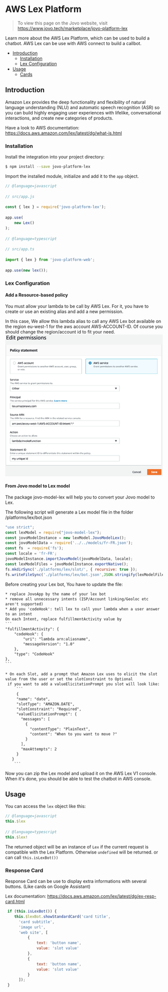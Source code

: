 # AWS Lex Platform

> To view this page on the Jovo website, visit https://www.jovo.tech/marketplace/jovo-platform-lex

Learn more about the AWS Lex Platform, which can be used to build a chatbot.
AWS Lex can be use with AWS connect to build a callbot.

* [Introduction](#introduction)
   * [Installation](#installation)
   * [Lex Configuration](#lex-configuration)
* [Usage](#usage)
   * [Cards](#cards)

## Introduction

Amazon Lex provides the deep functionality and flexibility of natural language understanding (NLU) and automatic speech recognition (ASR) so you can build highly engaging user experiences with lifelike, conversational interactions, and create new categories of products.

Have a look to AWS documentation:  https://docs.aws.amazon.com/lex/latest/dg/what-is.html


### Installation

Install the integration into your project directory:

```sh
$ npm install --save jovo-platform-lex
```

Import the installed module, initialize and add it to the `app` object.

```javascript
// @language=javascript

// src/app.js

const { lex } = require('jovo-platform-lex');

app.use(
    new Lex()
);

// @language=typescript

// src/app.ts

import { lex } from 'jovo-platform-web';

app.use(new lex());
```
### Lex Configuration

#### Add a Resource-based policy 
You must allow your lambda to be call by AWS Lex. For it, you have to create or use an existing alias and add a new permission.

In this case, We allow this lambda alias to call any AWS Lex bot available on the region eu-west-1 for the aws account AWS-ACCOUNT-ID.
Of course you should change the region/account id to fit your need.
![permission](img/permission.png?raw=true "Resource-based policy ")


#### From Jovo model to Lex model 

The package jovo-model-lex will help you to convert your Jovo model to Lex.  

The following script will generate a Lex model file in the folder /platforms/lex/bot.json
```javascript
"use strict";
const lexModel = require("jovo-model-lex");
const jovoModelInstance = new lexModel.JovoModelLex();
const jovoModelData = require('../../models/fr-FR.json');
const fs  = require('fs');
const locale = 'fr-FR';
jovoModelInstance.importJovoModel(jovoModelData, locale);
const lexModelFiles = jovoModelInstance.exportNative();
fs.mkdirSync('./platforms/lex/slot/', { recursive: true });
fs.writeFileSync('./platforms/lex/bot.json',JSON.stringify(lexModelFiles[0].content));

```

Before creating your Lex bot, You have to update the file:

    * replace JovoApp by the name of your lex bot
    * remove all unnecessary intents (ISP/Account linking/Geoloc etc aren't supported)
    * Add you 'codeHook': tell lex to call your lambda when a user answer to an intent
    On each Intent, replace fulfillmentActivity value by 
    ```
    "fulfillmentActivity": {
        "codeHook": {
            "uri": "lambda arn:aliasname",
            "messageVersion": "1.0"
        },
        "type": "CodeHook"
    },
    ```
    
    * On each Slot, add a prompt that Amazon Lex uses to elicit the slot value from the user or set the slotConstraint to Optional
     if you want to add a valueElicitationPrompt you slot will look like:
         ```
         {
         "name": "date",
         "slotType": "AMAZON.DATE",
         "slotConstraint": "Required",
         "valueElicitationPrompt": {
           "messages": [
             {
               "contentType": "PlainText",
               "content": "When to you want to move ?"
             }
           ],
           "maxAttempts": 2
         }
       }
        ```

    
Now you can zip the Lex model and upload it on the AWS Lex V1 console.
When it's done, you should be able to test the chatbot in AWS console.     
     

## Usage

You can access the `lex` object like this:

```javascript
// @language=javascript
this.$lex

// @language=typescript
this.$lex!
```

The returned object will be an instance of `Lex` if the current request is compatible with the Lex Platform. Otherwise `undefined` will be returned.
or can call `this.isLexBot())` 


### Response Card
Response Card can be use to display extra informations with several buttons. (Like cards on Google Assistant)

Lex documentation: https://docs.aws.amazon.com/lex/latest/dg/ex-resp-card.html

```javascript
 if (this.isLexBot()) {
    this.$lexBot.showStandardCard('card title',
      'card subtitle',
      'image url',
      'web site', [
          {
              text: 'button name',
              value: 'slot value'
          },
          {
              text: 'button name',
              value: 'slot value'
          }
      ]);
 }  
```

